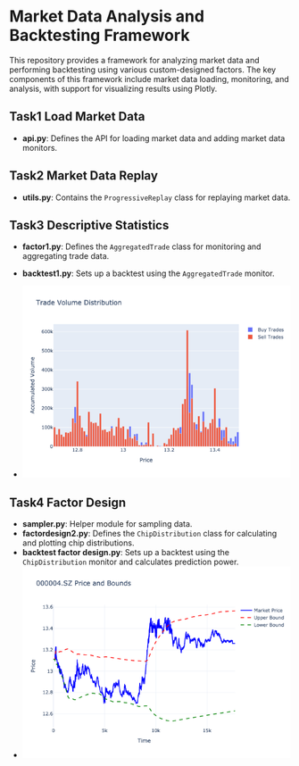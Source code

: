 # Market Data Analysis and Backtesting Framework

This repository provides a framework for analyzing market data and performing backtesting using various custom-designed factors. The key components of this framework include market data loading, monitoring, and analysis, with support for visualizing results using Plotly.


## Task1 Load Market Data
- **api.py**: Defines the API for loading market data and adding market data monitors.

## Task2 Market Data Replay
- **utils.py**: Contains the `ProgressiveReplay` class for replaying market data.

## Task3 Descriptive Statistics
- **factor1.py**: Defines the `AggregatedTrade` class for monitoring and aggregating trade data.
- **backtest1.py**: Sets up a backtest using the `AggregatedTrade` monitor.

- ![trade_volume_distribution](trade_volume_distribution.png)

## Task4 Factor Design
- **sampler.py**: Helper module for sampling data.
- **factordesign2.py**: Defines the `ChipDistribution` class for calculating and plotting chip distributions.
- **backtest factor design.py**: Sets up a backtest using the `ChipDistribution` monitor and calculates prediction power.
- ![000004.SZ_price_bounds](000004.SZ_price_bounds.png)




